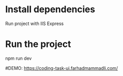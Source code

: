 # Install dependencies
Run project with IIS Express

# Run the project
npm run dev



#DEMO:
https://coding-task-ui.farhadmammadli.com/